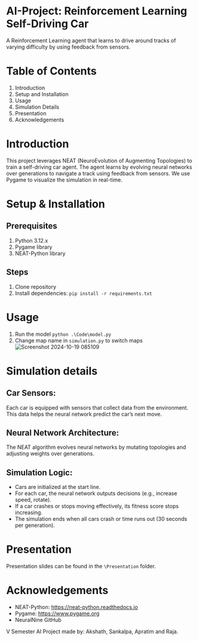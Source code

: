 # AI-Project: Reinforcement Learning Self-Driving Car
A Reinforcement Learning agent that learns to drive around tracks of varying difficulty by using feedback from sensors.

# Table of Contents
1. Introduction
2. Setup and Installation
3. Usage
4. Simulation Details
5. Presentation
6. Acknowledgements

# Introduction
This project leverages NEAT (NeuroEvolution of Augmenting Topologies) to train a self-driving car agent. The agent learns by evolving neural networks over generations to navigate a track using feedback from sensors. We use Pygame to visualize the simulation in real-time.

# Setup & Installation
## Prerequisites
1. Python 3.12.x
2. Pygame library
3. NEAT-Python library

## Steps
1. Clone repository
2. Install dependencies:
   ```pip install -r requirements.txt```

# Usage
1. Run the model
```python .\Code\model.py```  
2. Change map name in ```simulation.py``` to switch maps  
 ![Screenshot 2024-10-19 085109](https://github.com/user-attachments/assets/cb45ea2b-5fcf-4ffb-8c89-63600b975dd2)
   

# Simulation details
## Car Sensors:
Each car is equipped with sensors that collect data from the environment. This data helps the neural network predict the car’s next move.

## Neural Network Architecture:
The NEAT algorithm evolves neural networks by mutating topologies and adjusting weights over generations.

## Simulation Logic:
* Cars are initialized at the start line.
* For each car, the neural network outputs decisions (e.g., increase speed, rotate).
* If a car crashes or stops moving effectively, its fitness score stops increasing.
* The simulation ends when all cars crash or time runs out (30 seconds per generation).

# Presentation
Presentation slides can be found in the ```\Presentation``` folder.

# Acknowledgements
* NEAT-Python: https://neat-python.readthedocs.io
* Pygame: https://www.pygame.org
* NeuralNine GitHub

V Semester AI Project made by: Akshath, Sankalpa, Apratim and Raja. 

